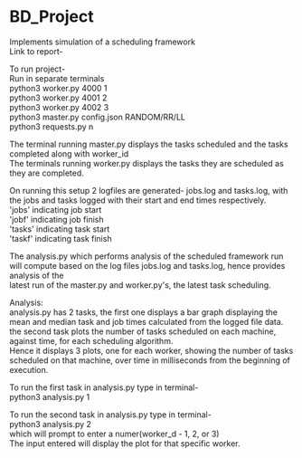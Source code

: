 # BD_Project
Implements simulation of a scheduling framework  
Link to report-  

To run project-  
Run in separate terminals  
python3 worker.py 4000 1  
python3 worker.py 4001 2  
python3 worker.py 4002 3  
python3 master.py config.json RANDOM/RR/LL  
python3 requests.py n  

The terminal running master.py displays the tasks scheduled and the tasks completed along with worker_id  
The terminals running worker.py displays the tasks they are scheduled as they are completed.  

On running this setup 2 logfiles are generated- jobs.log and tasks.log, with the jobs and tasks logged with their start and end times respectively.  
'jobs' indicating job start  
'jobf' indicating job finish  
'tasks' indicating task start  
'taskf' indicating task finish  

The analysis.py which performs analysis of the scheduled framework run will compute based on the log files jobs.log and tasks.log, hence provides analysis of the  
latest run of the master.py and worker.py's, the latest task scheduling.  

Analysis:  
analysis.py has 2 tasks, the first one displays a bar graph displaying the mean and median task and job times calculated from the logged file data.  
the second task plots the number of tasks scheduled on each machine, against time, for each scheduling algorithm.  
Hence it displays 3 plots, one for each worker, showing the number of tasks scheduled on that machine, over time in milliseconds from the beginning of execution.  

To run the first task in analysis.py type in terminal-  
python3 analysis.py 1  

To run the second task in analysis.py type in terminal-  
python3 analysis.py 2  
which will prompt to enter a numer(worker_d - 1, 2, or 3)  
The input entered will display the plot for that specific worker.  


